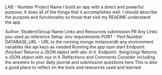 LAB - Number
Project Name
I build an app with a direct and powerful purpose. It does all of the things that it accomplishes well. I should describe the purpose and functionality so those that visit my README understand the app

Author: Student/Group Name
Links and Resources
submission PR
Any Links you used as reference
Setup
.env requirements
PORT - Port Number
DATABASE_URL - URL to the running mongo instance/db
any environment variables like api keys as needed
Running the app
npm start
Endpoint: /foo/bar/
Returns a JSON object with abc in it.
Endpoint: /bing/zing/
Returns a JSON object with xyz in it.
Reflections and Comments
Consider including the answers to your daily journal and submission questions here
This is also a good place to reflect on the tools and resources used and learned